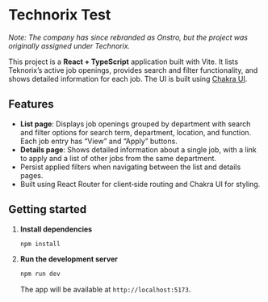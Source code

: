 # Technorix Test

*Note: The company has since rebranded as Onstro, but the project was originally assigned under Technorix.* 

This project is a **React + TypeScript** application built with Vite. It lists Teknorix’s
active job openings, provides search and filter functionality, and shows detailed
information for each job. The UI is built using [Chakra UI](https://chakra-ui.com/).

## Features

- **List page**: Displays job openings grouped by department with search and filter
  options for search term, department, location, and function. Each job entry has
  “View” and “Apply” buttons.
- **Details page**: Shows detailed information about a single job, with a link to
  apply and a list of other jobs from the same department.
- Persist applied filters when navigating between the list and details pages.
- Built using React Router for client‑side routing and Chakra UI for styling.

## Getting started

1. **Install dependencies**

   ```sh
   npm install
   ```

2. **Run the development server**

   ```sh
   npm run dev
   ```

   The app will be available at `http://localhost:5173`.




